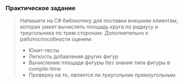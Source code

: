 ### Практическое задание

> Напишите на C# библиотеку для поставки внешним клиентам, которая умеет вычислять площадь круга по радиусу и треугольника по трем сторонам. Дополнительно к работоспособности оценим:
> - Юнит-тесты
> - Легкость добавления других фигур
> - Вычисление площади фигуры без знания типа фигуры в compile-time
> - Проверку на то, является ли треугольник прямоугольным
